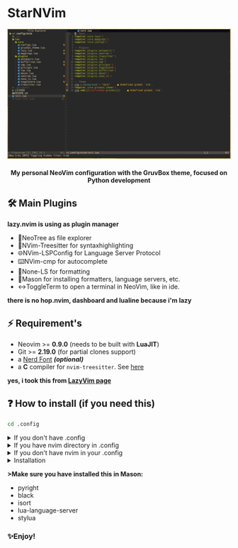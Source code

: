 # StarNVim
<div><img src="/.other/screenshot.png"></div>

<h4 align="center">My personal NeoVim configuration with the GruvBox theme, focused on Python development</h4>

## 🛠️  Main Plugins

<b>lazy.nvim is using as plugin manager</b>
 - 📂NeoTree as file explorer
 - 👔NVim-Treesitter for syntaxhighlighting
 - 🌐NVim-LSPConfig for Language Server Protocol
 - ⌨️NVim-cmp for autocomplete
 - 🔀None-LS for formatting
 - 🚮Mason for installing formatters, language servers, etc.
 - ↔️ToggleTerm to open a terminal in NeoVim, like in ide.

<b>there is no hop.nvim, dashboard and lualine because i'm lazy</b>

## ⚡️ Requirement's 

 - Neovim >= **0.9.0** (needs to be built with **LuaJIT**)
 - Git >= **2.19.0** (for partial clones support)
 - a [Nerd Font](https://www.nerdfonts.com/) **_(optional)_**
 - a **C** compiler for `nvim-treesitter`. See [here](https://github.com/nvim-treesitter/nvim-treesitter#requirements)

 <b>yes, i took this from [LazyVim page](https://github.com/LazyVim/LazyVim)</b>

## ❓ How to install (if you need this)

```sh
cd .config
```
<details><summary>If you don't have .config</summary>

```sh
mkdir .config
```
</details> 
<details><summary>If you have nvim directory in .config</summary>
<b>Create backup of your current nvim config</b>

 ```sh
mv nvim nvim.bak
mv ~/.local/share/nvim ~/.local/share/nvim.bak
```
</details>

<details><summary>If you don't have nvim in your .config</summary>

```sh
mkdir nvim
```
</details>

<details><summary>Installation</summary>
 
```sh
git clone https://github.com/qstargest/StarNVim.git nvim
cd
nvim
```
</details>

<b>>Make sure you have installed this in Mason:</b>
- pyright
- black
- isort
- lua-language-server
- stylua


<h3>✨Enjoy!</h3>
